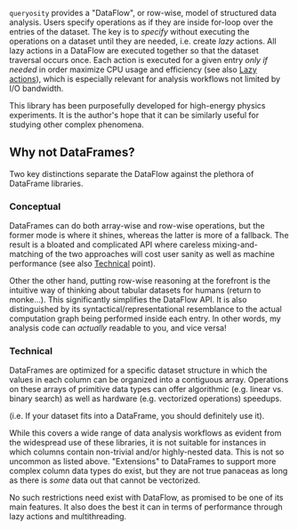 `queryosity` provides a "DataFlow", or row-wise, model of structured data analysis.
Users specify operations as if they are inside for-loop over the entries of the dataset.
The key is to *specify* without executing the operations on a dataset until they are needed, i.e. create *lazy* actions.
All lazy actions in a DataFlow are executed together so that the dataset traversal occurs once.
Each action is executed for a given entry *only if needed* in order maximize CPU usage and efficiency (see also [Lazy actions](../concepts/lazy.md)), which is especially relevant for analysis workflows not limited by I/O bandwidth.

This library has been purposefully developed for high-energy physics experiments.
It is the author's hope that it can be similarly useful for studying other complex phenomena.

## Why not DataFrames?

Two key distinctions separate the DataFlow against the plethora of DataFrame libraries.

### Conceptual

DataFrames can do both array-wise and row-wise operations, but the former mode is where it shines, whereas the latter is more of a fallback.
The result is a bloated and complicated API where careless mixing-and-matching of the two approaches will cost user sanity as well as machine performance (see also [Technical](#technical) point).

Other the other hand, putting row-wise reasoning at the forefront is the intuitive way of thinking about tabular datasets for humans (return to monke...).
This significantly simplifies the DataFlow API.
It is also distinguished by its syntactical/representational resemblance to the actual computation graph being performed inside each entry.
In other words, my analysis code can *actually* readable to you, and vice versa!

### Technical

DataFrames are optimized for a specific dataset structure in which the values in each column can be organized into a contiguous array.
Operations on these arrays of primitive data types can offer algorithmic (e.g. linear vs. binary search) as well as hardware (e.g. vectorized operations) speedups.

(i.e. If your dataset fits into a DataFrame, you should definitely use it).

While this covers a wide range of data analysis workflows as evident from the widespread use of these libraries, it is not suitable for instances in which columns contain non-trivial and/or highly-nested data.
This is not so uncommon as listed above.
"Extensions" to DataFrames to support more complex column data types do exist, but they are not true panaceas as long as there is *some* data out that cannot be vectorized.

<!-- "Extensions" to DataFrames that support more complex column data types include (based on author's understanding): -->

<!-- - [C++ DataFrame](https://htmlpreview.github.io/?https://github.com/hosseinmoein/DataFrame/blob/master/docs/HTML/DataFrame.html): data types satisfying contiguous memory layout using custom memory allocators.
- [Awkward Array](https://awkward-array.org/doc/main/): generalization of the array API to enable key lookups for nested traits while preserving SIMD for arrays possible.  -->

No such restrictions need exist with DataFlow, as promised to be one of its main features.
It also does the best it can in terms of performance through lazy actions and multithreading.